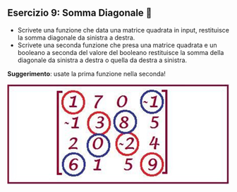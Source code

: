 ## Esercizio 9: Somma Diagonale 🛵

* Scrivete una funzione che data una matrice quadrata in input, restituisce la somma diagonale da sinistra a destra.
* Scrivete una seconda funzione che presa una matrice quadrata e un booleano a seconda del valore del booleano restituisce la somma della diagonale da sinistra a destra o quella da destra a sinistra.

**Suggerimento**: usate la prima funzione nella seconda!

![img.png](img.png)